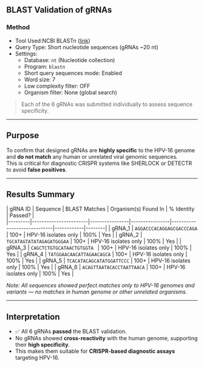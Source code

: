 
##  BLAST Validation of gRNAs

###  Method

- Tool Used:NCBI BLASTn ([link](https://blast.ncbi.nlm.nih.gov/Blast.cgi?PROGRAM=blastn&PAGE_TYPE=BlastSearch))
- Query Type: Short nucleotide sequences (gRNAs ~20 nt)
- Settings:
  - Database: `nt` (Nucleotide collection)
  - Program: `blastn`
  - Short query sequences mode:  Enabled
  - Word size: 7
  - Low complexity filter: OFF
  - Organism filter: None (global search)

> Each of the 6 gRNAs was submitted individually to assess sequence specificity.

---

##  Purpose

To confirm that designed gRNAs are **highly specific** to the HPV-16 genome and **do not match** any human or unrelated viral genomic sequences.  
This is critical for diagnostic CRISPR systems like SHERLOCK or DETECTR to avoid **false positives**.

---

##  Results Summary

| gRNA ID | Sequence                               | BLAST Matches | Organism(s) Found In        | % Identity | Passed? |                   
|---------|-----------------------|----------------|----------------|-----------------------------|------------|--------|
| gRNA_1  | `AGGACCCACAGGAGCGACCCAGA `             | 100+           | HPV-16 isolates only         | 100%       | Yes  |
| gRNA_2  | `TGCATAGTATATAGAGATGGGAA`              | 100+           | HPV-16 isolates only         | 100%       | Yes  | 
| gRNA_3  | `CAGCTCTGTGCATAACTGTGGTA `             | 100+           | HPV-16 isolates only         | 100%       | Yes  | 
| gRNA_4  | `TATGGAACAACATTAGAACAGCA`              | 100+           | HPV-16 isolates only         | 100%       | Yes  | 
| gRNA_5  | `TCACATACAGCATATGGATTCCC`              | 100+           | HPV-16 isolates only         | 100%       | Yes  | 
| gRNA_6  | `ACAGTTAATACACCTAATTAACA`              | 100+           | HPV-16 isolates only         | 100%       | Yes  |

*Note: All sequences showed perfect matches only to HPV-16 genomes and variants — no matches in human genome or other unrelated organisms.*

---

##  Interpretation

- ✅ All 6 gRNAs **passed** the BLAST validation.
- No gRNAs showed **cross-reactivity** with the human genome, supporting their **high specificity**.
- This makes them suitable for **CRISPR-based diagnostic assays** targeting HPV-16.

